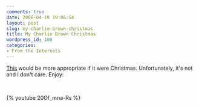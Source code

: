 ```yaml
---
comments: true
date: 2008-04-18 19:06:54
layout: post
slug: my-charlie-brown-christmas
title: My Charlie Brown Christmas
wordpress_id: 180
categories:
- From the Internets
---
```


[This](http://en.wikipedia.org/wiki/Scrubs_(TV_series)#My_Charlie_Brown_Christmas) would be more appropriate if it were Christmas. Unfortunately, it's not and I don't care. Enjoy:




 




{% youtube 20Of_mna-Rs %}

